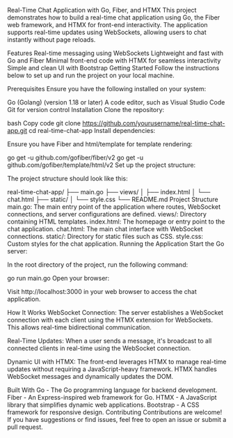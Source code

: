 Real-Time Chat Application with Go, Fiber, and HTMX
This project demonstrates how to build a real-time chat application using Go, the Fiber web framework, and HTMX for front-end interactivity. The application supports real-time updates using WebSockets, allowing users to chat instantly without page reloads.

Features
Real-time messaging using WebSockets
Lightweight and fast with Go and Fiber
Minimal front-end code with HTMX for seamless interactivity
Simple and clean UI with Bootstrap
Getting Started
Follow the instructions below to set up and run the project on your local machine.

Prerequisites
Ensure you have the following installed on your system:

Go (Golang) (version 1.18 or later)
A code editor, such as Visual Studio Code
Git for version control
Installation
Clone the repository:

bash
Copy code
git clone https://github.com/yourusername/real-time-chat-app.git
cd real-time-chat-app
Install dependencies:

Ensure you have Fiber and html/template for template rendering:

go get -u github.com/gofiber/fiber/v2
go get -u github.com/gofiber/template/html/v2
Set up the project structure:

The project structure should look like this:

real-time-chat-app/
├── main.go
├── views/
│   ├── index.html
│   └── chat.html
├── static/
│   └── style.css
└── README.md
Project Structure
main.go: The main entry point of the application where routes, WebSocket connections, and server configurations are defined.
views/: Directory containing HTML templates.
index.html: The homepage or entry point to the chat application.
chat.html: The main chat interface with WebSocket connections.
static/: Directory for static files such as CSS.
style.css: Custom styles for the chat application.
Running the Application
Start the Go server:

In the root directory of the project, run the following command:

go run main.go
Open your browser:

Visit http://localhost:3000 in your web browser to access the chat application.

How It Works
WebSocket Connection: The server establishes a WebSocket connection with each client using the HTMX extension for WebSockets. This allows real-time bidirectional communication.

Real-Time Updates: When a user sends a message, it's broadcast to all connected clients in real-time using the WebSocket connection.

Dynamic UI with HTMX: The front-end leverages HTMX to manage real-time updates without requiring a JavaScript-heavy framework. HTMX handles WebSocket messages and dynamically updates the DOM.

Built With
Go - The Go programming language for backend development.
Fiber - An Express-inspired web framework for Go.
HTMX - A JavaScript library that simplifies dynamic web applications.
Bootstrap - A CSS framework for responsive design.
Contributing
Contributions are welcome! If you have suggestions or find issues, feel free to open an issue or submit a pull request.